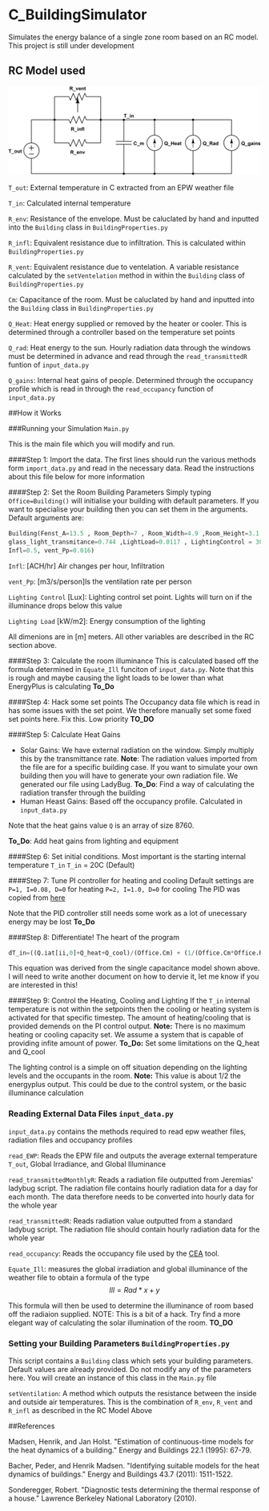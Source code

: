 # C_BuildingSimulator

Simulates the energy balance of a single zone room based on an RC model. This project is still under development

## RC Model used
![RC Model](./Images/1c_rc_circuit.png)

`T_out`: External temperature in C extracted from an EPW weather file

`T_in`: Calculated internal temperature

`R_env`: Resistance of the envelope. Must be caluclated by hand and inputted into the `Building` class in `BuildingProperties.py`

`R_infl`: Equivalent resistance due to infiltration. This is calculated within `BuildingProperties.py`

`R_vent`: Equivalent resistance due to ventelation. A variable resistance calculated by the `setVentelation` method in within the `Building` class of `BuildingProperties.py`

`Cm`: Capacitance of the room. Must be caluclated by hand and inputted into the `Building` class in `BuildingProperties.py`

`Q_Heat`: Heat energy supplied or removed by the heater or cooler. This is determined through a controller based on the temperature set points

`Q_rad`: Heat energy to the sun. Hourly radiation data through the windows must be determined in advance and read through the `read_transmittedR` funtion of `input_data.py`

`Q_gains`: Internal heat gains of people. Determined through the occupancy profile which is read in through the `read_occupancy` function of `input_data.py`


##How it Works

###Running your Simulation `Main.py`

This is the main file which you will modify and run. 

####Step 1: Import the data. 
The first lines should run the various methods form `import_data.py` and read in the necessary data. Read the instructions about this file below for more information 

####Step 2: Set the Room Building Parameters
Simply typing `Office=Building()` will initialise your building with default parameters. If you want to specialise your building then you can set them in the arguments. Default arguments are:

```python
Building(Fenst_A=13.5 , Room_Depth=7 , Room_Width=4.9 ,Room_Height=3.1 ,glass_solar_transmitance=0.687 ,
glass_light_transmitance=0.744 ,LightLoad=0.0117 , LightingControl = 300,Cm=2.07, R_env=42, 
Infl=0.5, vent_Pp=0.016)
```

`Infl`: [ACH/hr] Air changes per hour, Infiltration

`vent_Pp`: [m3/s/person]Is the ventilation rate per person

`Lighting Control` [Lux]: Lighting control set point. Lights will turn on if the illuminance drops below this value

`Lighting Load` [kW/m2]: Energy consumption of the lighting

All dimenions are in [m] meters. All other variables are described in the RC section above.

####Step 3: Calculate the room illuminance
This is calculated based off the formula determined in `Equate_Ill` funciton of `input_data.py`. Note that this is rough and maybe causing the light loads to be lower than what EnergyPlus is calculating **To_Do**

####Step 4: Hack some set points
The Occupancy data file which is read in has some issues with the set point. We therefore manually set some fixed set points here. Fix this. Low priority **TO_DO**

####Step 5: Calculate Heat Gains
* Solar Gains: We have external radiation on the window. Simply multiply this by the transmittance rate. **Note**: The radiation values imported from the file are for a specific building case. If you want to simulate your own building then you will have to generate your own radiation file. We generated our file using LadyBug. **To_Do**: Find a way of calculating the radiation transfer through the building
* Human Heast Gains: Based off the occupancy profile. Calculated in `input_data.py`

Note that the heat gains value `Q` is an array of size 8760. 

**To_Do**: Add heat gains from lighting and equipment

####Step 6: Set initial conditions. Most important is the starting internal temperature `T_in`
`T_in` = 20C (Default)

####Step 7: Tune PI controller for heating and cooling
Default settings are 
```P=1, I=0.08, D=0``` for heating
```P=2, I=1.0, D=0``` for cooling
The PID was copied from [here](http://code.activestate.com/recipes/577231-discrete-pid-controller/)

Note that the PID controller still needs some work as a lot of unecessary energy may be lost **To_Do**

####Step 8: Differentiate! The heart of the program

```python
dT_in=((Q.iat[ii,0]+Q_heat+Q_cool)/(Office.Cm) + (1/(Office.Cm*Office.R_i))*(float(T_out[ii])-T_in))*dt
````

This equation was derived from the single capacitance model shown above. I will need to write another document on how to dervie it, let me know if you are interested in this!

####Step 9: Control the Heating, Cooling and Lighting
If the `T_in` internal temperature is not within the setpoints then the cooling or heating system is activated for that specific timestep. The amount of heating/cooling that is provided demends on the PI control output. **Note:** There is no maximum heating or cooling capacity set. We assume a system that is capable of providing infite amount of power. **To_Do:** Set some limitations on the Q_heat and Q_cool

The lighting control is a simple on off situation depending on the lighting levels and the occupants in the room. **Note:** This value is about 1/2 the energyplus output. This could be due to the control system, or the basic illuminance calculation


### Reading External Data Files `input_data.py`
`input_data.py` contains the methods required to read epw weather files, radiation files and occupancy profiles

`read_EWP`: Reads the EPW file and outputs the average external temperature `T_out`, Global Irradiance, and Global Illuminance 

`read_transmittedMonthlyR`: Reads a radiation file outputted from Jeremias' ladybug script. The radiation file contains hourly radiation data for a day for each month. The data therefore needs to be converted into hourly data for the whole year

`read_transmittedR`: Reads radiation value outputted from a standard ladybug script. The radiation file should contain hourly radiation data for the whole year

`read_occupancy`: Reads the occupancy file used by the [CEA](https://github.com/architecture-building-systems/CEAforArcGIS/tree/master/cea/db/Schedules) tool.

`Equate_Ill`: measures the global irradiation and global illuminance of the weather file to obtain a formula of the type
$$Ill=Rad*x + y$$

This formula will then be used to determine the illuminance of room based off the radiaion supplied. NOTE: This is a bit of a hack. Try find a more elegant way of calculating the solar illumination of the room. **TO_DO**


### Setting your Building Parameters `BuildingProperties.py`
This script contains a `Building` class which sets your building parameters. Default values are already provided. Do not modify any of the parameters here. You will create an instance of this class in the `Main.py` file

`setVentilation`: A method which outputs the resistance between the inside and outside air temperatures. This is the combination of `R_env`, `R_vent` and `R_infl` as described in the RC Model Above



##References

Madsen, Henrik, and Jan Holst. "Estimation of continuous-time models for the heat dynamics of a building." Energy and Buildings 22.1 (1995): 67-79.

Bacher, Peder, and Henrik Madsen. "Identifying suitable models for the heat dynamics of buildings." Energy and Buildings 43.7 (2011): 1511-1522.

Sonderegger, Robert. "Diagnostic tests determining the thermal response of a house." Lawrence Berkeley National Laboratory (2010).
